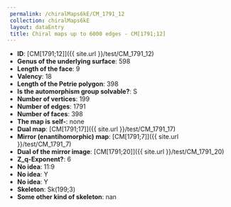 ```yaml
--- 
 permalink: /chiralMaps6kE/CM_1791_12 
 collection: chiralMaps6kE
 layout: dataEntry
 title: Chiral maps up to 6000 edges - CM[1791;12]
---
```


- **ID**: [CM[1791;12]]({{ site.url }}/test/CM_1791_12)
- **Genus of the underlying surface**: 598
- **Length of the face**: 9
- **Valency**: 18
- **Length of the Petrie polygon**: 398
- **Is the automorphism group solvable?**: S
- **Number of vertices**: 199
- **Number of edges**: 1791
- **Number of faces**: 398
- **The map is self-**: none
- **Dual map**: [CM[1791;17]]({{ site.url }}/test/CM_1791_17)
- **Mirror (enantihomorphic) map**: [CM[1791;7]]({{ site.url }}/test/CM_1791_7)
- **Dual of the mirror image**: [CM[1791;20]]({{ site.url }}/test/CM_1791_20)
- **Z_q-Exponent?**: 6
- **No idea**:  11:9
- **No idea**: Y
- **No idea**: Y
- **Skeleton**: Sk(199;3)
- **Some other kind of skeleton**: nan
